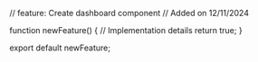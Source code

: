 // feature: Create dashboard component
// Added on 12/11/2024

function newFeature() {
  // Implementation details
  return true;
}

export default newFeature;